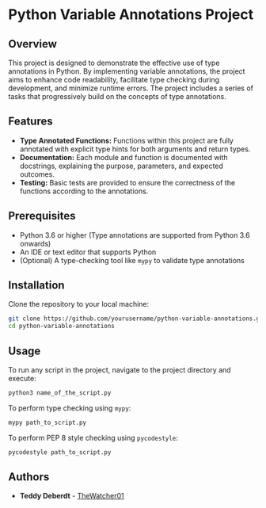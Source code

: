 # Python Variable Annotations Project

## Overview

This project is designed to demonstrate the effective use of type annotations in Python. By implementing variable annotations, the project aims to enhance code readability, facilitate type checking during development, and minimize runtime errors. The project includes a series of tasks that progressively build on the concepts of type annotations.

## Features

- **Type Annotated Functions:** Functions within this project are fully annotated with explicit type hints for both arguments and return types.
- **Documentation:** Each module and function is documented with docstrings, explaining the purpose, parameters, and expected outcomes.
- **Testing:** Basic tests are provided to ensure the correctness of the functions according to the annotations.

## Prerequisites

- Python 3.6 or higher (Type annotations are supported from Python 3.6 onwards)
- An IDE or text editor that supports Python
- (Optional) A type-checking tool like `mypy` to validate type annotations

## Installation

Clone the repository to your local machine:

```bash
git clone https://github.com/yourusername/python-variable-annotations.git
cd python-variable-annotations
```

## Usage

To run any script in the project, navigate to the project directory and execute:

```bash
python3 name_of_the_script.py
```

To perform type checking using `mypy`:

```bash
mypy path_to_script.py
```

To perform PEP 8 style checking using `pycodestyle`:

```bash
pycodestyle path_to_script.py
```

## Authors

- **Teddy Deberdt** - [TheWatcher01](https://github.com/TheWatcher01)
